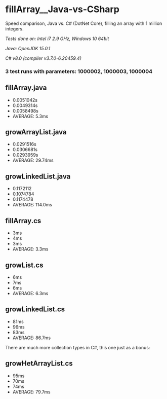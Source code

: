 # fillArray__Java-vs-CSharp
Speed comparison, Java vs. C# (DotNet Core), filling an array with 1 million integers.

*Tests done on: Intel i7 2.9 GHz, Windows 10 64bit*

*Java: OpenJDK 15.0.1*

*C# v8.0 (compiler v3.7.0-6.20459.4)*

### 3 test runs with parameters: 1000002, 1000003, 1000004

## fillArray.java
- 0.0051042s
- 0.0049314s
- 0.0058498s
- AVERAGE: 5.3ms

## growArrayList.java
- 0.0291516s
- 0.0306681s
- 0.0293959s
- AVERAGE: 29.74ms

## growLinkedList.java
- 0.1172112
- 0.1074784
- 0.1174478
- AVERAGE: 114.0ms

## fillArray.cs
- 3ms
- 4ms
- 3ms
- AVERAGE: 3.3ms

## growList.cs
- 6ms
- 7ms
- 6ms
- AVERAGE: 6.3ms

## growLinkedList.cs
- 81ms
- 96ms
- 83ms
- AVERAGE: 86.7ms

There are much more collection types in C#, this one just as a bonus:

## growHetArrayList.cs
- 95ms
- 70ms
- 74ms
- AVERAGE: 79.7ms
